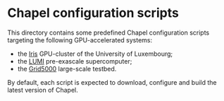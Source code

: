 # Chapel configuration scripts

This directory contains some predefined Chapel configuration scripts targeting
the following GPU-accelerated systems:
- the [Iris](https://hpc-docs.uni.lu/systems/iris/) GPU-cluster of the University of Luxembourg;
- the [LUMI](https://docs.lumi-supercomputer.eu/) pre-exascale supercomputer;
- the [Grid5000](https://www.grid5000.fr/w/Grid5000:Home) large-scale testbed.

By default, each script is expected to download, configure and build the latest
version of Chapel.

